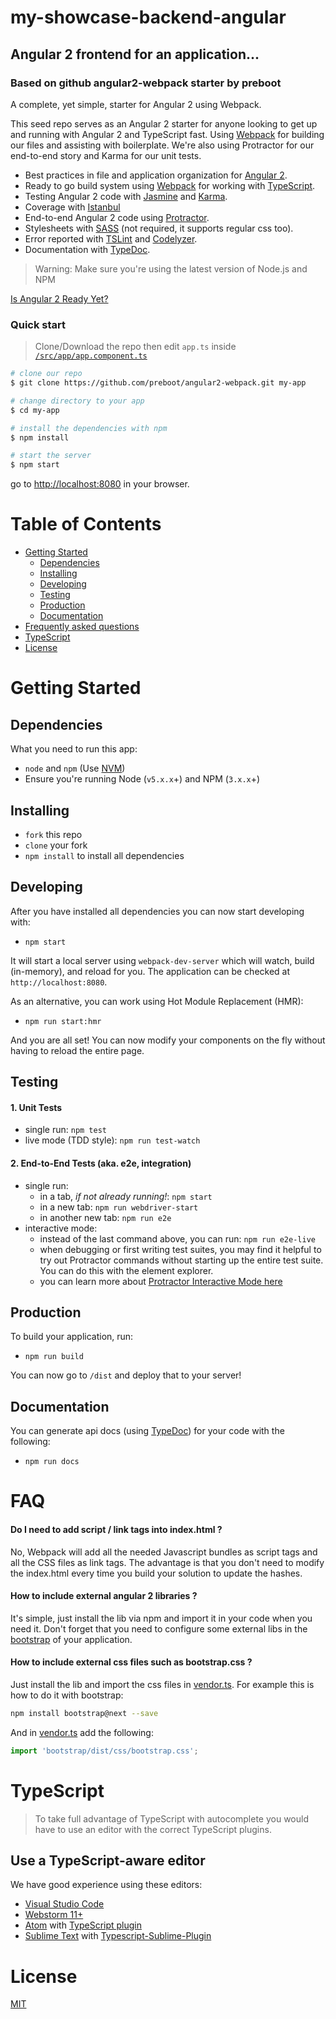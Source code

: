 # my-showcase-backend-angular
## Angular 2 frontend for an application...

### **Based on github angular2-webpack starter by preboot**

A complete, yet simple, starter for Angular 2 using Webpack.

This seed repo serves as an Angular 2 starter for anyone looking to get up and running with Angular 2 and TypeScript fast. Using [Webpack](http://webpack.github.io/) for building our files and assisting with boilerplate. We're also using Protractor for our end-to-end story and Karma for our unit tests.
* Best practices in file and application organization for [Angular 2](https://angular.io/).
* Ready to go build system using [Webpack](https://webpack.github.io/docs/) for working with [TypeScript](http://www.typescriptlang.org/).
* Testing Angular 2 code with [Jasmine](http://jasmine.github.io/) and [Karma](http://karma-runner.github.io/).
* Coverage with [Istanbul](https://github.com/gotwarlost/istanbul)
* End-to-end Angular 2 code using [Protractor](https://angular.github.io/protractor/).
* Stylesheets with [SASS](http://sass-lang.com/) (not required, it supports regular css too).
* Error reported with [TSLint](http://palantir.github.io/tslint/) and [Codelyzer](https://github.com/mgechev/codelyzer).
* Documentation with [TypeDoc](http://typedoc.org/).

>Warning: Make sure you're using the latest version of Node.js and NPM

[Is Angular 2 Ready Yet?](http://splintercode.github.io/is-angular-2-ready/)

### Quick start

> Clone/Download the repo then edit `app.ts` inside [`/src/app/app.component.ts`](/src/app/app.component.ts)

```bash
# clone our repo
$ git clone https://github.com/preboot/angular2-webpack.git my-app

# change directory to your app
$ cd my-app

# install the dependencies with npm
$ npm install

# start the server
$ npm start
```
go to [http://localhost:8080](http://localhost:8080) in your browser.

# Table of Contents

* [Getting Started](#getting-started)
    * [Dependencies](#dependencies)
    * [Installing](#installing)
    * [Developing](#developing)
    * [Testing](#testing)
    * [Production](#production)
    * [Documentation](#documentation)
* [Frequently asked questions](#faq)
* [TypeScript](#typescript)
* [License](#license)

# Getting Started

## Dependencies

What you need to run this app:
* `node` and `npm` (Use [NVM](https://github.com/creationix/nvm))
* Ensure you're running Node (`v5.x.x`+) and NPM (`3.x.x`+)

## Installing

* `fork` this repo
* `clone` your fork
* `npm install` to install all dependencies

## Developing

After you have installed all dependencies you can now start developing with:

* `npm start`

It will start a local server using `webpack-dev-server` which will watch, build (in-memory), and reload for you. The application can be checked at `http://localhost:8080`.

As an alternative, you can work using Hot Module Replacement (HMR):

* `npm run start:hmr`

And you are all set! You can now modify your components on the fly without having to reload the entire page.

## Testing

#### 1. Unit Tests

* single run: `npm test`
* live mode (TDD style): `npm run test-watch`

#### 2. End-to-End Tests (aka. e2e, integration)

* single run:
  * in a tab, *if not already running!*: `npm start`
  * in a new tab: `npm run webdriver-start`
  * in another new tab: `npm run e2e`
* interactive mode:
  * instead of the last command above, you can run: `npm run e2e-live`
  * when debugging or first writing test suites, you may find it helpful to try out Protractor commands without starting up the entire test suite. You can do this with the element explorer.
  * you can learn more about [Protractor Interactive Mode here](https://github.com/angular/protractor/blob/master/docs/debugging.md#testing-out-protractor-interactively)

## Production

To build your application, run:

* `npm run build`

You can now go to `/dist` and deploy that to your server!

## Documentation

You can generate api docs (using [TypeDoc](http://typedoc.org/)) for your code with the following:

* `npm run docs`

# FAQ

#### Do I need to add script / link tags into index.html ?

No, Webpack will add all the needed Javascript bundles as script tags and all the CSS files as link tags. The advantage is that you don't need to modify the index.html every time you build your solution to update the hashes.

#### How to include external angular 2 libraries ?

It's simple, just install the lib via npm and import it in your code when you need it. Don't forget that you need to configure some external libs in the [bootstrap](https://github.com/preboot/angular2-webpack/blob/master/src/main.ts) of your application.

#### How to include external css files such as bootstrap.css ?

Just install the lib and import the css files in [vendor.ts](https://github.com/preboot/angular2-webpack/blob/master/src/vendor.ts). For example this is how to do it with bootstrap:

```sh
npm install bootstrap@next --save
```

And in [vendor.ts](https://github.com/preboot/angular2-webpack/blob/master/src/vendor.ts) add the following:

```ts
import 'bootstrap/dist/css/bootstrap.css';
```

# TypeScript

> To take full advantage of TypeScript with autocomplete you would have to use an editor with the correct TypeScript plugins.

## Use a TypeScript-aware editor

We have good experience using these editors:

* [Visual Studio Code](https://code.visualstudio.com/)
* [Webstorm 11+](https://www.jetbrains.com/webstorm/download/)
* [Atom](https://atom.io/) with [TypeScript plugin](https://atom.io/packages/atom-typescript)
* [Sublime Text](http://www.sublimetext.com/3) with [Typescript-Sublime-Plugin](https://github.com/Microsoft/Typescript-Sublime-plugin#installation)

# License

[MIT](/LICENSE)
